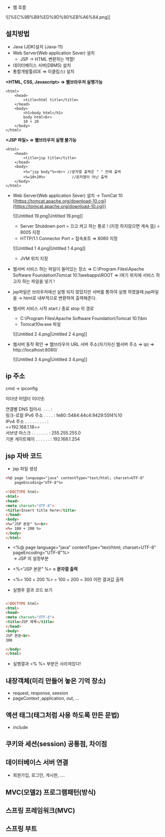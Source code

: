 - 웹 흐름

![[%EC%9B%B9%ED%9D%90%EB%A6%84.png]]

## 설치방법

- Java (JDK)설치 (Java-11)
- Web Server(Web application Sever) 설치
    - JSP → HTML 변환하는 역할!
- 데이터베이스 서버(DBMS) 설치
- 통합개발툴(IDE ⇒ 이클립스) 설치

**<HTML, CSS, Javascript> ⇒ 웹브라우저 실행가능**

```Plain
<html>
	<head>
		<title>html title</title>
	</head>
	<body>
		<h1>body html</h1>
		body html<br>
		10 + 20
	</body>
</html>
```

**<JSP 파일> ⇒ 웹브라우저 실행 불가능**

```Plain
<html>
	<head>
		<title>jsp title</title>
	</head>
	<body>
		<%="jsp body"%><br> //문자열 출력은 " " 안에 출력
		<%=10+20%>		      //문자열이 아닌 출력
	</body>
</html>
```

- Web Server(Web application Sever) 설치 → TomCat 10 ([https://tomcat.apache.org/download-10.cgi](https://tomcat.apache.org/download-10.cgi))
    
    ![[Untitled 19.png|Untitled 19.png]]
    
    - Server Shutdown port = 끄고 켜고 하는 통로 ! (지정 하지않으면 계속 뜸) = 8005 지정
    - HTTP/1.1 Connector Port = 접속포트 ⇒ 8080 지정
    
    ![[Untitled 1 4.png|Untitled 1 4.png]]
    
    - JVM 위치 지정
- 웹서버 서비스 하는 파일이 들어있는 장소 ⇒ C:\Program Files\Apache Software Foundation\Tomcat 10.1\webapps\ROOT ⇒ i여기 위치에 서비스 하고자 하는 파일을 넣기 !
- jsp파일은 브라우저에선 실행 되지 않았지만 서버를 통하여 실행 하였을때 jsp파일을 → html로 내부적으로 변환하여 출력해준다.
- 웹서버 서비스 시작 start / 종료 stop 의 경로
    
    - C:\Program Files\Apache Software Foundation\Tomcat 10.1\bin
    - Tomcat10w.exe 파일
    
    ![[Untitled 2 4.png|Untitled 2 4.png]]
    
- 웹서버 동작 확인 ⇒ 웹브라우저 URL 서버 주소(자기자신 웹서버 주소 ⇒ ip) ⇒ http://localhost:8080/
    
    ![[Untitled 3 4.png|Untitled 3 4.png]]
    
      
    

## ip 주소

cmd → ipconfig

이더넷 어댑터 이더넷:

연결별 DNS 접미사. . . . :  
링크-로컬 IPv6 주소 . . . . : fe80::5484:44c4:9429:55f4%10  
IPv4 주소 . . . . . . . . . :  
==192.168.1.18==  
서브넷 마스크 . . . . . . . : 255.255.255.0  
기본 게이트웨이 . . . . . . : 192.168.1.254  

  

## jsp 자바 코드

- jsp 파일 생성

```HTML
<%@ page language="java" contentType="text/html; charset=UTF-8"
    pageEncoding="UTF-8"%>
    
<!DOCTYPE html>
<html>
<head>
<meta charset="UTF-8">
<title>Insert title here</title>
</head>
<body>
<%="JSP 본문" %><br>
<%= 100 + 200 %>
</body>
</html>
```

- <%@ page language="java" contentType="text/html; charset=UTF-8" pageEncoding="UTF-8"%>  
    → JSP 의 설정부분  
    
- <%="JSP 본문" %> **= 문자열 출력**
- <%= 100 + 200 %> = 100 + 200 = 300 이란 결과값 출력

  

- 실행후 결과 코드 보기

```HTML

<!DOCTYPE html>
<html>
<head>
<meta charset="UTF-8">
<title>JSP 제목</title>
</head>
<body>
JSP 본문<br>
300

</body>
</html>
```

- 실행결과 <% %> 부분은 사라져있다!

  


## 내장객체(미리 만들어 놓은 기억 장소)

- request, response, seesion
- pageContext ,application, out, …

## 액션 태그(태그처럼 사용 하도록 만든 문법)

- include

## 쿠키와 세션(session) 공통점, 차이점

## 데이터베이스 서버 연결

- 회원가입, 로그인, 게시판, ….

## MVC(모델2) 프로그램패턴(방식)

## 스프링 프레임워크(MVC)

## 스프링 부트